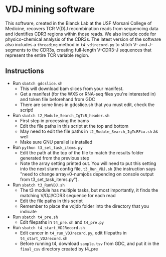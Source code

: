 # VDJ mining software

This software, created in the Blanck Lab at the USF Morsani College of Medicine, recovers TCR V(D)J recombination reads from sequencing data and identifies CDR3 regions within those reads. We also include code for physico-chemical analysis of the CDR3s. The latest version of the software also includes a `threading` method in `t4_vdjrecord.py` to stitch V- and J- segments to the CDR3s, creating full-length V-CDR3-J sequences that represent the entire TCR variable region.

## Instructions

- Run `sbatch gdcslice.sh`
  - This will download bam slices from your manifest.
  - Get a manifest (for the WXS or RNA-seq files you're interested in) and token file beforehand from GDC
  - There are some lines in gdcslice.sh that you must edit, check the script!
- Run `sbatch t2_Module_Search_IgTcR_header.sh`
  - First step in processing the bams
  - Edit the file paths in this script at the top and bottom
  - May need to edit the file paths in `t2_Module_Search_IgTcRFix.sh` as well
  - Make sure GNU parallel is installed
- Run `python t3_set_task_items.py`
  - Edit the path at the top of the file to match the results folder generated from the previous step
  - Note the array setting printed out. You will need to put this setting into the next slurm config file, `t3_Run_VDJ.sh` (the instruction says 
    "need to change array=0-numjobs depending on console output from t3_set_task_items.py").
- Run `sbatch t3_RunVDJ.sh`
  - The t3 module has multiple tasks, but most importantly, it finds the matching V/D/J/CDR3 sequence for each read
  - Edit the file paths in this script
  - Remember to place the vdjdb folder into the directory that you indicate
- Run `sbatch t4_pre.sh`
  - Edit filepaths in `t4_pre.sh` and `t4_pre.py`
- Run `sbatch t4_start_VDJRecord.sh`
  - Edit cancer in `t4_run_VDJrecord.py`, edit filepaths in `t4_start_VDJrecord.sh`
  - Before running t4, download `sample.tsv` from GDC, and put it in the `final_csv` directory created by t4_pre
